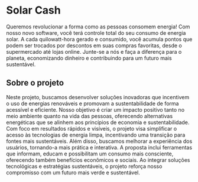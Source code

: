 # Solar Cash

Queremos revolucionar a forma como as pessoas consomem energia! Com nosso novo software, você terá controle total do seu consumo de energia solar. A cada quilowatt-hora gerado e consumido, você acumula pontos que podem ser trocados por descontos em suas compras favoritas, desde o supermercado até lojas online. Junte-se a nós e faça a diferença para o planeta, economizando dinheiro e contribuindo para um futuro mais sustentável.

## Sobre o projeto
Neste projeto, buscamos desenvolver soluções inovadoras que incentivem o uso de energias renováveis e promovam a sustentabilidade de forma acessível e eficiente. Nosso objetivo é criar um impacto positivo tanto no meio ambiente quanto na vida das pessoas, oferecendo alternativas energéticas que se alinhem aos princípios de economia e sustentabilidade. Com foco em resultados rápidos e visíveis, o projeto visa simplificar o acesso às tecnologias de energia limpa, incentivando uma transição para fontes mais sustentáveis. Além disso, buscamos melhorar a experiência dos usuários, tornando-a mais prática e interativa. A proposta inclui ferramentas que informam, educam e possibilitam um consumo mais consciente, oferecendo também benefícios econômicos e sociais. Ao integrar soluções tecnológicas e estratégias sustentáveis, o projeto reforça nosso compromisso com um futuro mais verde e sustentável.
